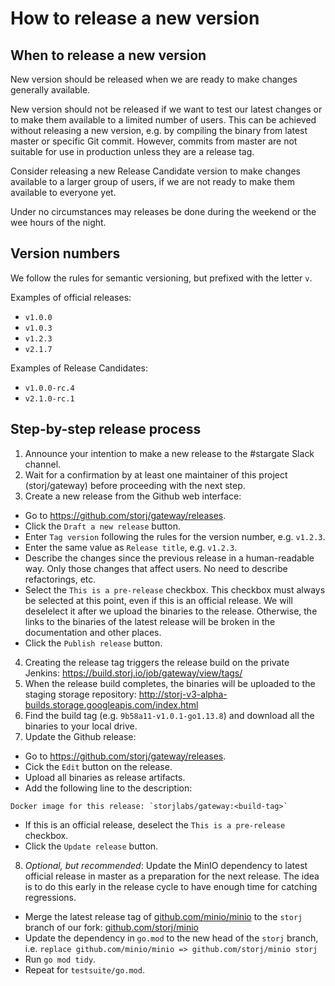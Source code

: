 # How to release a new version

## When to release a new version

New version should be released when we are ready to make changes generally available.

New version should not be released if we want to test our latest changes or to make them available to a limited number of users. This can be achieved without releasing a new version, e.g. by compiling the binary from latest master or specific Git commit. However, commits from master are not suitable for use in production unless they are a release tag.

Consider releasing a new Release Candidate version to make changes available to a larger group of users, if we are not ready to make them available to everyone yet.

Under no circumstances may releases be done during the weekend or the wee hours of the night.

## Version numbers

We follow the rules for semantic versioning, but prefixed with the letter `v`.

Examples of official releases:
- `v1.0.0`
- `v1.0.3`
- `v1.2.3`
- `v2.1.7`

Examples of Release Candidates:
- `v1.0.0-rc.4`
- `v2.1.0-rc.1`

## Step-by-step release process
1. Announce your intention to make a new release to the #stargate Slack channel.
2. Wait for a confirmation by at least one maintainer of this project (storj/gateway) before proceeding with the next step.
3. Create a new release from the Github web interface:
  - Go to https://github.com/storj/gateway/releases.
  - Click the `Draft a new release` button.
  - Enter `Tag version` following the rules for the version number, e.g. `v1.2.3`.
  - Enter the same value as `Release title`, e.g. `v1.2.3`.
  - Describe the changes since the previous release in a human-readable way. Only those changes that affect users. No need to describe refactorings, etc.
  - Select the `This is a pre-release` checkbox. This checkbox must always be selected at this point, even if this is an official release. We will deselelect it after we upload the binaries to the release. Otherwise, the links to the binaries of the latest release will be broken in the documentation and other places.
  - Click the `Publish release` button.
4. Creating the release tag triggers the release build on the private Jenkins: https://build.storj.io/job/gateway/view/tags/
5. When the release build completes, the binaries will be uploaded to the staging storage repository: http://storj-v3-alpha-builds.storage.googleapis.com/index.html
6. Find the build tag (e.g. `9b58a11-v1.0.1-go1.13.8`) and download all the binaries to your local drive.
7. Update the Github release:
  - Go to https://github.com/storj/gateway/releases.
  - Cick the `Edit` button on the release.
  - Upload all binaries as release artifacts.
  - Add the following line to the description:
```
Docker image for this release: `storjlabs/gateway:<build-tag>`
```
  - If this is an official release, deselect the `This is a pre-release` checkbox.
  - Click the `Update release` button.
8. _Optional, but recommended_: Update the MinIO dependency to latest official release in master as a preparation for the next release. The idea is to do this early in the release cycle to have enough time for catching regressions.
  - Merge the latest release tag of [github.com/minio/minio](https://github.com/minio/minio) to the `storj` branch of our fork: [github.com/storj/minio](https://github.com/storj/minio)
  - Update the dependency in `go.mod` to the new head of the `storj` branch, i.e. `replace github.com/minio/minio => github.com/storj/minio storj`
  - Run `go mod tidy`.
  - Repeat for `testsuite/go.mod`.

